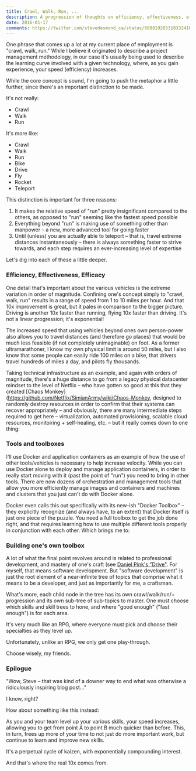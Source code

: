 ```yaml
---
title: Crawl, Walk, Run, ...
description: A progression of thoughts on efficiency, effectiveness, efficacy, tools, toolboxes, professional development, mastery of one's craft, and what 10x really means
date: 2016-01-17
comments: https://twitter.com/stevedesmond_ca/status/688819285318332416
---
```

One phrase that comes up a lot at my current place of employment is "crawl, walk, run." While I believe it originated to describe a project management methodology, in our case it's usually being used to describe the learning curve involved with a given technology, where, as you gain experience, your speed (efficiency) increases.

While the core concept is sound, I'm going to push the metaphor a little further, since there's an important distinction to be made.

It's not really:
- Crawl
- Walk
- Run

It's more like:
- Crawl
- Walk
- Run
- Bike
- Drive
- Fly
- Rocket
- Teleport

This distinction is important for three reasons:
1. It makes the relative speed of "run" pretty insignificant compared to the others, as opposed to "run" seeming like the fastest speed possible
1. Everything beyond "run" is making use of something other than manpower – a new, more advanced tool for going faster
1. Until (unless) you are actually able to teleport – that is, travel extreme distances instantaneously – there is always something faster to strive towards, and each step requires an ever-increasing level of expertise

Let's dig into each of these a little deeper.

### Efficiency, Effectiveness, Efficacy

One detail that's important about the various vehicles is the extreme variation in order of magnitude. Confining one's concept simply to "crawl, walk, run" results in a range of speed from 1 to 10 miles per hour. And that 10x improvement is great, but it pales in comparison to the bigger picture. Driving is another 10x faster than running, flying 10x faster than driving. It's not a linear progression; it's exponential!

The increased speed that using vehicles beyond ones own person-power also allows you to travel distances (and therefore go places) that would be much less feasible (if not completely unimaginable) on foot. As a former ultramarathoner, I know my own physical limit is around 50 miles, but I also know that some people can easily ride 100 miles on a bike, that drivers travel hundreds of miles a day, and pilots fly thousands.

Taking technical infrastructure as an example, and again with orders of magnitude, there's a huge distance to go from a legacy physical datacenter mindset to the level of Netflix – who have gotten so good at this that they created [Chaos Monkey](https://github.com/Netflix/SimianArmy/wiki/Chaos-Monkey, designed to randomly destroy resources in order to confirm that their systems can recover appropriately – and obviously, there are many intermediate steps required to get here – virtualization, automated provisioning, scalable cloud resources, monitoiring + self-healing, etc. – but it really comes down to one thing:

### Tools and toolboxes

I'll use Docker and application containers as an example of how the use of other tools/vehicles is necessary to help increase velocity. While you can use Docker alone to deploy and manage application containers, in order to really start moving with it (past the point of "run") you need to bring in other tools. There are now dozens of orchestration and management tools that allow you more efficiently manage images and containers and machines and clusters that you just can't do with Docker alone.

Docker even calls this out specifically with its new-ish "Docker Toolbox" – they explicitly recognize (and always have, to an extent) that Docker itself is just one piece of the puzzle. You need a full toolbox to get the job done right, and that requires learning how to use multiple different tools properly in conjunction with each other. Which brings me to:</p>

### Building one's own toolbox

A lot of what the final point revolves around is related to professional development, and mastery of one's craft (see [Daniel Pink's "Drive"](http://www.amazon.com/Drive-Surprising-Truth-About-Motivates/dp/1594484805). For myself, that means software development. But "software development" is just the root element of a near-infinite tree of topics that comprise what it means to be a developer, and just as importantly for me, a craftsman.

What's more, each child node in the tree has its own crawl/walk/run/+ progression and its own sub-tree of sub-topics to master. One must choose which skills and skill trees to hone, and where "good enough" ("fast enough") is for each area.

It's very much like an RPG, where everyone must pick and choose their specialties as they level up.

Unfortunately, unlike an RPG, we only get one play-through.

Choose wisely, my friends.

### Epilogue

"Wow, Steve – that was kind of a downer way to end what was otherwise a ridiculously inspiring blog post..."

I know, right?

How about something like this instead:

As you and your team level up your various skills, your speed increases, allowing you to get from point A to point B much quicker than before. This, in turn, frees up more of your time to not just do more important work, but continue to learn and improve new skills.

It's a perpetual cycle of kaizen, with exponentially compounding interest.

And that's where the real 10x comes from.